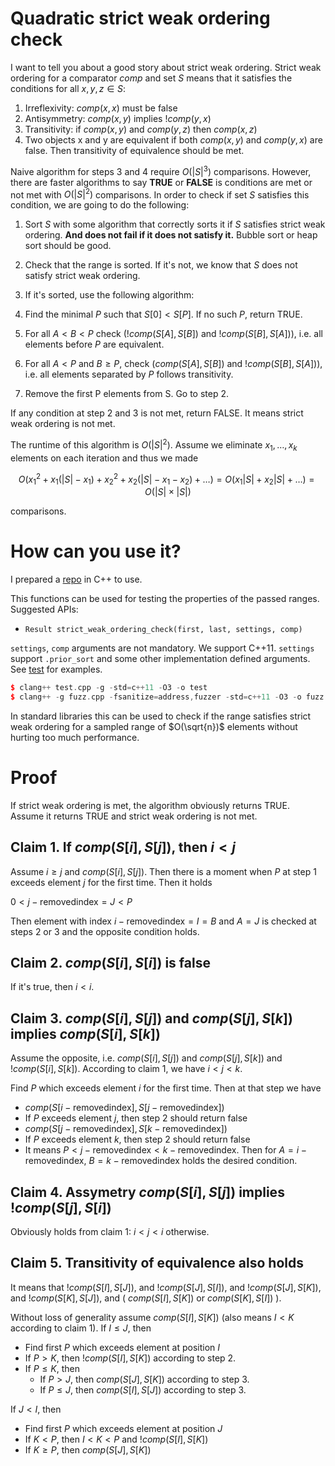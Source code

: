 Quadratic strict weak ordering check
==============================================================

I want to tell you about a good story about strict weak ordering. Strict weak
ordering for a comparator $comp$ and set $S$ means that it satisfies the conditions for all $x, y, z \in S$:

1. Irreflexivity: $comp(x, x)$ must be false
2. Antisymmetry: $comp(x, y)$ implies $!comp(y, x)$
3. Transitivity: if $comp(x, y)$ and $comp(y, z)$ then $comp(x, z)$
4. Two objects x and y are equivalent if both $comp(x, y)$ and $comp(y, x)$ are false. Then transitivity of equivalence should be met.

Naive algorithm for steps 3 and 4 require $O(|S|^3)$ comparisons. However, there are faster algorithms to say **TRUE** or **FALSE** is conditions are met or not met with $O(|S|^2)$ comparisons. In order to check if set $S$ satisfies this condition, we are going to do the following:

1. Sort $S$ with some algorithm that correctly sorts it if $S$ satisfies strict weak ordering. **And does not fail if it does not satisfy it.** Bubble sort or heap sort should be good.
2. Check that the range is sorted. If it's not, we know that $S$ does not satisfy strict weak ordering.
3. If it's sorted, use the following algorithm:

1. Find the minimal $P$ such that $S[0] < S[P]$. If no such $P$, return TRUE.
2. For all $A < B < P$ check $(!comp(S[A], S[B])$ and $!comp(S[B], S[A]))$, i.e. all elements before $P$ are equivalent.
3. For all $A < P$ and $B \geq P$, check $(comp(S[A], S[B])$ and $!comp(S[B], S[A]))$, i.e. all elements separated by $P$ follows transitivity.
4. Remove the first P elements from S. Go to step 2.

If any condition at step 2 and 3 is not met, return FALSE. It means strict weak ordering is not met.

The runtime of this algorithm is $O(|S|^2)$. Assume we eliminate $x_1, \ldots, x_k$ elements on each iteration and thus we made

$$
  O(x_1^2 + x_1(|S| - x_1) + x_2^2 + x_2(|S| - x_1 - x_2) + \ldots) = O(x_1|S| + x_2|S| + \ldots) = O(|S| \times |S|)
$$

comparisons.

# How can you use it?

I prepared a [repo](https://github.com/danlark1/quadratic_strict_weak_ordering) in C++ to use.

This functions can be used for testing the properties of the passed ranges. Suggested APIs:

* `Result strict_weak_ordering_check(first, last, settings, comp)`

`settings`, `comp` arguments are not mandatory. We support C++11. `settings` support `.prior_sort` and some other
implementation defined arguments. See [test](./test.cpp) for examples.

```cpp
$ clang++ test.cpp -g -std=c++11 -O3 -o test
$ clang++ -g fuzz.cpp -fsanitize=address,fuzzer -std=c++11 -O3 -o fuzz
```

In standard libraries this can be used to check if the range satisfies strict weak ordering for a sampled range of
$O(\sqrt{n})$ elements without hurting too much performance.

# Proof

If strict weak ordering is met, the algorithm obviously returns TRUE. Assume it returns TRUE and strict weak ordering is not met.

## Claim 1. If $comp(S[i], S[j])$, then $i < j$

Assume $i \geq j$ and $comp(S[i], S[j])$. Then there is a moment when $P$ at step 1 exceeds element $j$ for the first time. Then it holds

$0 < j - \mathrm{removed index} = J < P$

Then element with index $i - \mathrm{removed index} = I = B$ and $A = J$ is checked at steps 2 or 3 and the opposite condition holds.

## Claim 2. $comp(S[i], S[i])$ is false

If it's true, then $i < i$.

## Claim 3. $comp(S[i], S[j])$ and $comp(S[j], S[k])$ implies $comp(S[i], S[k])$

Assume the opposite, i.e. $comp(S[i], S[j])$ and $comp(S[j], S[k])$ and $!comp(S[i], S[k])$.
According to claim 1, we have $i < j < k$.

Find $P$ which exceeds element $i$ for the first time. Then at that step we have

* $comp(S[i - \mathrm{removed index}], S[j - \mathrm{removed index}])$
* If $P$ exceeds element $j$, then step 2 should return false
* $comp(S[j - \mathrm{removed index}], S[k - \mathrm{removed index}])$
* If $P$ exceeds element $k$, then step 2 should return false
* It means $P < j - \mathrm{removed index} < k - \mathrm{removed index}$. Then for $A = i - \mathrm{removed index}$, $B = k - \mathrm{removed index}$ holds the desired condition.

## Claim 4. Assymetry $comp(S[i], S[j])$ implies $!comp(S[j], S[i])$

Obviously holds from claim 1: $i < j < i$ otherwise.

## Claim 5. Transitivity of equivalence also holds

It means that $!comp(S[I], S[J])$, and $!comp(S[J], S[I])$, and $!comp(S[J], S[K])$, and $!comp(S[K], S[J])$, and ( $comp(S[I], S[K])$ or $comp(S[K], S[I])$ ).

Without loss of generality assume $comp(S[I], S[K])$ (also means $I < K$ according to claim 1). If $I \leq J$, then

* Find first $P$ which exceeds element at position $I$
* If $P > K$, then $!comp(S[I], S[K])$ according to step 2.
* If $P \leq K$, then
  * If $P > J$, then $comp(S[J], S[K])$ according to step 3.
  * If $P \leq J$, then $comp(S[I], S[J])$ according to step 3.

If $J < I$, then

* Find first $P$ which exceeds element at position $J$
* If $K < P$, then $I < K < P$ and $!comp(S[I], S[K])$
* If $K \geq P$, then $comp(S[J], S[K])$

